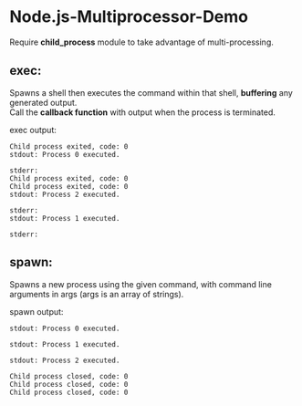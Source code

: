 # Node.js-Multiprocessor-Demo  
Require <strong>child_process</strong> module to take advantage of multi-processing.  
## exec:  
Spawns a shell then executes the command within that shell, <strong>buffering</strong> any generated output.  
Call the <strong>callback function</strong> with output when the process is terminated.  
  
exec output:  
```
Child process exited, code: 0  
stdout: Process 0 executed.  

stderr:  
Child process exited, code: 0  
Child process exited, code: 0  
stdout: Process 2 executed.  

stderr: 
stdout: Process 1 executed.  

stderr:  
```  
  
## spawn:  
Spawns a new process using the given command, with command line arguments in args (args is an array of strings).  
  
spawn output:  
```
stdout: Process 0 executed.  

stdout: Process 1 executed.  

stdout: Process 2 executed.  

Child process closed, code: 0  
Child process closed, code: 0  
Child process closed, code: 0  
```
